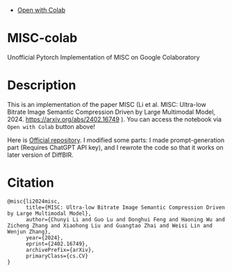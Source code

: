 - [Open with Colab](https://colab.research.google.com/github/tokkiwa/MISC-colab/blob/master/misc_on_colab(public).ipynb)


# MISC-colab
Unofficial Pytorch Implementation of MISC on Google Colaboratory

# Description 
This is an implementation of the paper MISC (Li et al. MISC: Ultra-low Bitrate Image Semantic Compression Driven by Large Multimodal Model, 2024. https://arxiv.org/abs/2402.16749 ). 
You can access the notebook via `Open with Colab` button above! 


Here is [Official repository](https://github.com/lcysyzxdxc/MISC). 
I modified some parts: I made prompt-generation part (Requires ChatGPT API key), and I rewrote the code so that it works on later version of DiffBIR. 

# Citation
```
@misc{li2024misc,
      title={MISC: Ultra-low Bitrate Image Semantic Compression Driven by Large Multimodal Model}, 
      author={Chunyi Li and Guo Lu and Donghui Feng and Haoning Wu and Zicheng Zhang and Xiaohong Liu and Guangtao Zhai and Weisi Lin and Wenjun Zhang},
      year={2024},
      eprint={2402.16749},
      archivePrefix={arXiv},
      primaryClass={cs.CV}
}
```
